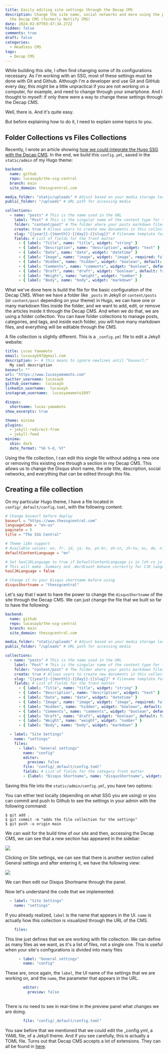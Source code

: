 ```yaml
---
title: Easily editing site settings through the Decap CMS
description: Change the site name, social networks and more using the power of
  the Decap CMS (formerly Netlify CMS)
date: 2024-02-07T03:47:34.272Z
hidden: false
comments: true
draft: false
categories:
  - Headless CMS
tags:
  - Decap CMS
---
```

While building this site, I often find changing some of its configurations necessary. As I'm working with an SSG, most of these settings must be done with Git and Github. Although I'm a developer and use Git and GitHub every day, this might be a little unpractical if you are not working on a computer, for example, and need to change through your smartphone. And I thought to myself: if only there were a way to change these settings through the Decap CMS.

Well, there is. And it's quite easy. 

But before explaining how to do it, I need to explain some topics to you.

## Folder Collections vs Files Collections

Recently, I wrote an article showing [how we could integrate the Hugo SSG with the Decap CMS](https://thessgcentral.com/p/decap-cms-with-hugo-in-netlify/). In the end, we build this `config.yml`, saved in the `static/admin` of my Hugo theme:

```yaml
backend:
  name: github
  repo: lucasayb/the-ssg-central
  branch: main
  site_domain: thessgcentral.com

media_folder: "static/uploads" # Adjust based on your media storage location
public_folder: "/uploads" # URL path for accessing media

collections:
  - name: "posts" # This is the name used in the URL
    label: "Post" # This is the singular name of the content type for the UI
    folder: "content/post" # The folder where your posts markdown files will be saved
    create: true # Allows users to create new documents in this collection
    slug: "{{year}}-{{month}}-{{day}}-{{slug}}" # Filename template for new posts
    fields: # List of fields for the front matter
      - { label: "Title", name: "title", widget: "string" }
      - { label: "Description", name: "description", widget: "text" }
      - { label: "Date", name: "date", widget: "datetime" }
      - { label: "Image", name: "image", widget: "image", required: false }
      - { label: "Hidden", name: "hidden", widget: "boolean", default: false }
      - { label: "Comments", name: "comments", widget: "boolean", default: true }
      - { label: "Draft", name: "draft", widget: "boolean", default: false }
      - { label: "Weight", name: "weight", widget: "number" }
      - { label: "Body", name: "body", widget: "markdown" }
```

What we've done here is build the file for the basic configuration of the Decap CMS. When we have a folder like `_posts` in Jekyll or `content/posts` (or `content/post` depending on your theme) in Hugo, we can have one or many markdown files inside the folder, and we want to add, edit, or remove the articles inside it through the Decap CMS. And when we do that, we are using a folder collection. You can have folder collections to manage posts, categories, and tags, and inside each folder, you will have many markdown files, and everything will be editable through the CMS.

A file collection is slightly different. This is a `_config.yml` file to edit a Jekyll website:

```yaml
title: Lucas Yamamoto
email: lucasayb97@gmail.com
description: >- # this means to ignore newlines until "baseurl:"
  My cool description
baseurl: ""
url: "https://www.lucasyamamoto.com" 
twitter_username: lucasayb
github_username:  lucasayb
linkedin_username:  lucasayb
instagram_username:  lucasyamamoto1997

disqus:
  shortname: lucas-yamamoto
show_excerpts: true

theme: minima
plugins:
  - jekyll-redirect-from
  - jekyll-feed
minima:
  skin: dark
  date_format: "%b %-d, %Y"
```

Using the file collection, I can edit this single file without adding a new one or removing this existing one through a section in my Decap CMS. This allows us to change the Disqus short name, the site title, description, social networks, and everything that can be edited through this file.

## Creating a file collection

On my particular Hugo theme, I have a file located in `config/_default/config.toml`, with the following content:

```toml
# Change baseurl before deploy
baseurl = "https://www.thessgcentral.com"
languageCode = "en-us"
paginate = 5
title = "The SSG Central"

# Theme i18n support
# Available values: en, fr, id, ja, ko, pt-br, zh-cn, zh-tw, es, de, nl, it, th, el, uk, ar
defaultContentLanguage = "en"

# Set hasCJKLanguage to true if DefaultContentLanguage is in [zh-cn ja ko]
# This will make .Summary and .WordCount behave correctly for CJK languages.
hasCJKLanguage = false

# Change it to your Disqus shortname before using
disqusShortname = "thessgcentral"
```

Let's say that I want to have the power to change the `disqusShortname` of the site through the Decap CMS. We can just change the file that we built so far to have the following:

```yaml
backend:
  name: github
  repo: lucasayb/the-ssg-central
  branch: main
  site_domain: thessgcentral.com

media_folder: "static/uploads" # Adjust based on your media storage location
public_folder: "/uploads" # URL path for accessing media

collections:
  - name: "posts" # This is the name used in the URL
    label: "Post" # This is the singular name of the content type for the UI
    folder: "content/post" # The folder where your posts markdown files will be saved
    create: true # Allows users to create new documents in this collection
    slug: "{{year}}-{{month}}-{{day}}-{{slug}}" # Filename template for new posts
    fields: # List of fields for the front matter
      - { label: "Title", name: "title", widget: "string" }
      - { label: "Description", name: "description", widget: "text" }
      - { label: "Date", name: "date", widget: "datetime" }
      - { label: "Image", name: "image", widget: "image", required: false }
      - { label: "Hidden", name: "hidden", widget: "boolean", default: false }
      - { label: "Comments", name: "comments", widget: "boolean", default: true }
      - { label: "Draft", name: "draft", widget: "boolean", default: false }
      - { label: "Weight", name: "weight", widget: "number" }
      - { label: "Body", name: "body", widget: "markdown" }

  - label: "Site Settings"
    name: "settings"
    files:
      - label: "General settings"
        name: "config"
        editor:
          preview: false
        file: "config/_default/config.toml"
        fields: # List of fields for the category front matter
        - {label: "Disqus Shortname", name: "disqusShortname", widget: "string"}
```

Saving this file into the `static/admin/config.yml`, you have two options:

You can either test locally (depending on what SSG you are using) or you can commit and push to Github to see the settings in your admin with the following command:

```
$ git add .
$ git commit -m "adds the file collection for the settings"
$ git push -u origin main

```

We can wait for the build time of our site and then, accessing the Decap CMS, we can see that a new section has appeared in the sidebar:

![](/uploads/scr-20240207-bkax.png)

Clicking on Site settings, we can see that there is  another section called General settings and after entering it, we have the following view:

![](/uploads/scr-20240207-bkoq.png)

We can then edit our Disqus Shortname through the panel.

Now let's understand the code that we implemented:

```yaml
  - label: "Site Settings"
    name: "settings"
```

If you already realized, `label` is the name that appears in the UI. `name` is actually how this collection is visualized through the URL of the CMS.

```yaml
    files:
```

This line just defines that we are working with file collection. We can define as many files as we want, as it's a list of files, not a single one. This is useful when your site's configurations is divided into many files

```yaml
      - label: "General settings"
        name: "config"
```

These are, once again, the `label`, the UI name of the settings that we are working on, and the `name`, the parameter that appears in the URL.

```yaml
        editor:
          preview: false
         
```

There is no need to see in real-time in the preview panel what changes we are doing.

```yaml
        file: "config/_default/config.toml"
```

You saw before that we mentioned that we could edit the _config.yml, a YAML file, of a Jekyll theme. And if you see carefully, this is actually a TOML file. Turns out that Decap CMS accepts a lot of extensions. They can all be found in [here](https://decapcms.org/docs/configuration-options/).
